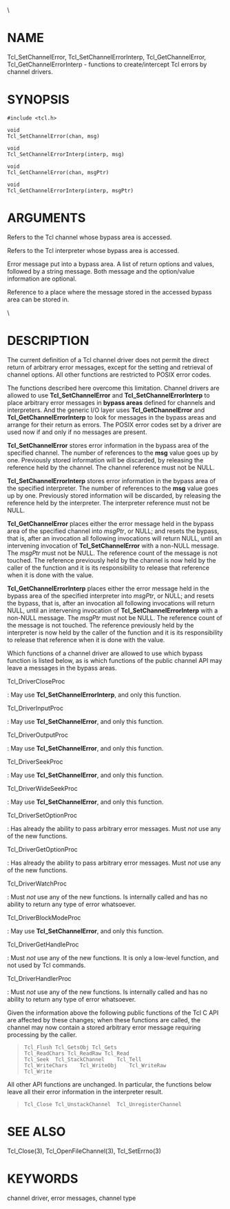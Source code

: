 \

# NAME

Tcl_SetChannelError, Tcl_SetChannelErrorInterp, Tcl_GetChannelError,
Tcl_GetChannelErrorInterp - functions to create/intercept Tcl errors by
channel drivers.

# SYNOPSIS

    #include <tcl.h>

    void
    Tcl_SetChannelError(chan, msg)

    void
    Tcl_SetChannelErrorInterp(interp, msg)

    void
    Tcl_GetChannelError(chan, msgPtr)

    void
    Tcl_GetChannelErrorInterp(interp, msgPtr)

# ARGUMENTS

Refers to the Tcl channel whose bypass area is accessed.

Refers to the Tcl interpreter whose bypass area is accessed.

Error message put into a bypass area. A list of return options and
values, followed by a string message. Both message and the option/value
information are optional.

Reference to a place where the message stored in the accessed bypass
area can be stored in.

\

# DESCRIPTION

The current definition of a Tcl channel driver does not permit the
direct return of arbitrary error messages, except for the setting and
retrieval of channel options. All other functions are restricted to
POSIX error codes.

The functions described here overcome this limitation. Channel drivers
are allowed to use **Tcl_SetChannelError** and
**Tcl_SetChannelErrorInterp** to place arbitrary error messages in
**bypass areas** defined for channels and interpreters. And the generic
I/O layer uses **Tcl_GetChannelError** and **Tcl_GetChannelErrorInterp**
to look for messages in the bypass areas and arrange for their return as
errors. The POSIX error codes set by a driver are used now if and only
if no messages are present.

**Tcl_SetChannelError** stores error information in the bypass area of
the specified channel. The number of references to the **msg** value
goes up by one. Previously stored information will be discarded, by
releasing the reference held by the channel. The channel reference must
not be NULL.

**Tcl_SetChannelErrorInterp** stores error information in the bypass
area of the specified interpreter. The number of references to the
**msg** value goes up by one. Previously stored information will be
discarded, by releasing the reference held by the interpreter. The
interpreter reference must not be NULL.

**Tcl_GetChannelError** places either the error message held in the
bypass area of the specified channel into *msgPtr*, or NULL; and resets
the bypass, that is, after an invocation all following invocations will
return NULL, until an intervening invocation of **Tcl_SetChannelError**
with a non-NULL message. The *msgPtr* must not be NULL. The reference
count of the message is not touched. The reference previously held by
the channel is now held by the caller of the function and it is its
responsibility to release that reference when it is done with the value.

**Tcl_GetChannelErrorInterp** places either the error message held in
the bypass area of the specified interpreter into *msgPtr*, or NULL; and
resets the bypass, that is, after an invocation all following
invocations will return NULL, until an intervening invocation of
**Tcl_SetChannelErrorInterp** with a non-NULL message. The *msgPtr* must
not be NULL. The reference count of the message is not touched. The
reference previously held by the interpreter is now held by the caller
of the function and it is its responsibility to release that reference
when it is done with the value.

Which functions of a channel driver are allowed to use which bypass
function is listed below, as is which functions of the public channel
API may leave a messages in the bypass areas.

Tcl_DriverCloseProc

:   May use **Tcl_SetChannelErrorInterp**, and only this function.

Tcl_DriverInputProc

:   May use **Tcl_SetChannelError**, and only this function.

Tcl_DriverOutputProc

:   May use **Tcl_SetChannelError**, and only this function.

Tcl_DriverSeekProc

:   May use **Tcl_SetChannelError**, and only this function.

Tcl_DriverWideSeekProc

:   May use **Tcl_SetChannelError**, and only this function.

Tcl_DriverSetOptionProc

:   Has already the ability to pass arbitrary error messages. Must *not*
    use any of the new functions.

Tcl_DriverGetOptionProc

:   Has already the ability to pass arbitrary error messages. Must *not*
    use any of the new functions.

Tcl_DriverWatchProc

:   Must *not* use any of the new functions. Is internally called and
    has no ability to return any type of error whatsoever.

Tcl_DriverBlockModeProc

:   May use **Tcl_SetChannelError**, and only this function.

Tcl_DriverGetHandleProc

:   Must *not* use any of the new functions. It is only a low-level
    function, and not used by Tcl commands.

Tcl_DriverHandlerProc

:   Must *not* use any of the new functions. Is internally called and
    has no ability to return any type of error whatsoever.

Given the information above the following public functions of the Tcl C
API are affected by these changes; when these functions are called, the
channel may now contain a stored arbitrary error message requiring
processing by the caller.

>
>     Tcl_Flush	Tcl_GetsObj	Tcl_Gets
>     Tcl_ReadChars	Tcl_ReadRaw	Tcl_Read
>     Tcl_Seek	Tcl_StackChannel	Tcl_Tell
>     Tcl_WriteChars	Tcl_WriteObj	Tcl_WriteRaw
>     Tcl_Write

All other API functions are unchanged. In particular, the functions
below leave all their error information in the interpreter result.

>
>     Tcl_Close	Tcl_UnstackChannel	Tcl_UnregisterChannel

# SEE ALSO

Tcl_Close(3), Tcl_OpenFileChannel(3), Tcl_SetErrno(3)

# KEYWORDS

channel driver, error messages, channel type
